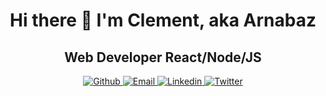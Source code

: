 <h1 align=center> Hi there 👋 I'm Clement, aka Arnabaz</h1>

<h2 align=center>Web Developer React/Node/JS</h2>

<p align="center">
  
  <a href="https://github.com/Arnabaz" >
    <img src="https://img.shields.io/badge/github.svg?style=for-the-badge&logo=github&logoColor=white" alt="Github"  />
  </a>
  <a href="mailto:clement.vallet.pro@gmail.com">
    <img src="https://img.shields.io/badge/Gmail?style=for-the-badge&logo=gmail&logoColor=white" alt="Email" />
  </a>
  <a href="https://www.linkedin.com/in/vallet-clement/" >
    <img src="https://img.shields.io/badge/Clement_Vallet-%230077B5.svg?style=for-the-badge&logo=linkedin&logoColor=white" alt="Linkedin" />
  </a>
  <a href="https://twitter.com/ArnabazFR" >
    <img src="https://img.shields.io/badge/@ArnabazFR.svg?style=for-the-badge&logo=twitter&logoColor=white" alt="Twitter" />
  </a>
</p>


<!--







- 🔭 I’m currently working on ...
- 🌱 I’m currently learning ...
- 👯 I’m looking to collaborate on ...
- 🤔 I’m looking for help with ...
- 💬 Ask me about ...

- 😄 Pronouns: ...
- ⚡ Fun fact: ...

Find me on :
Twitter
LinkedIn

My skills :
HTML5
CSS3
JavaScript
ReactJS
NodeJS
ExpressJS
Sass
MySQL
MongoDB
Git
-->
